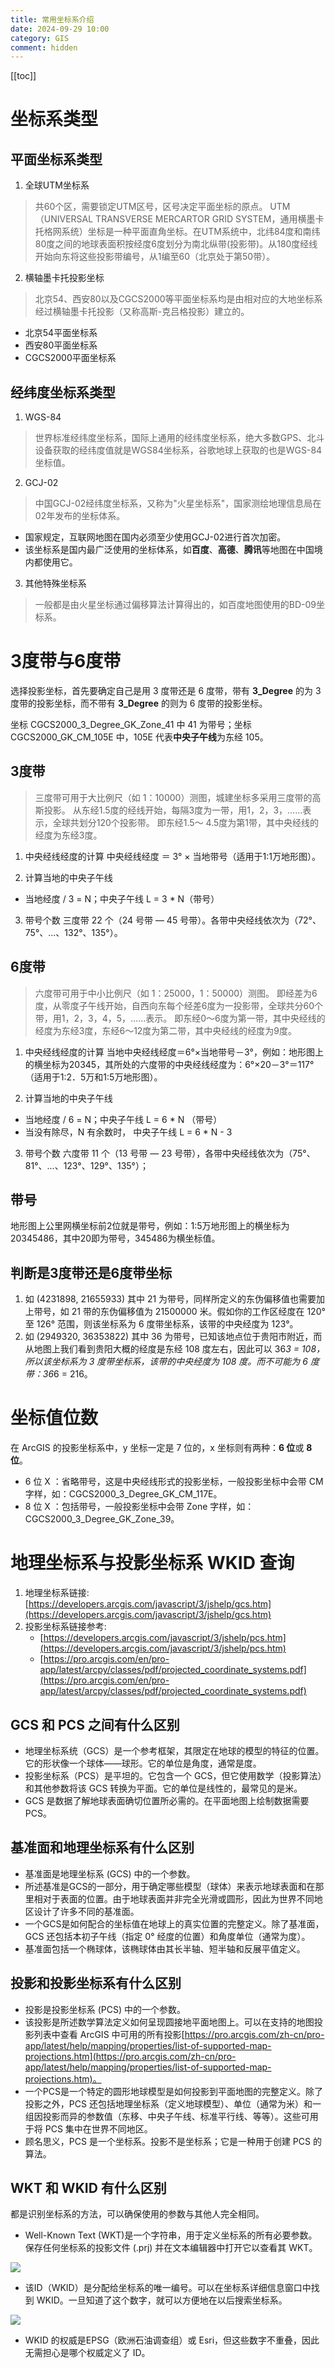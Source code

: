 ```yaml
---
title: 常用坐标系介绍
date: 2024-09-29 10:00
category: GIS
comment: hidden
---
```


[[toc]]

# 坐标系类型

## 平面坐标系类型

1. 全球UTM坐标系
>共60个区，需要锁定UTM区号，区号决定平面坐标的原点。
   UTM（UNIVERSAL TRANSVERSE MERCARTOR GRID SYSTEM，通用横墨卡托格网系统）坐标是一种平面直角坐标。在UTM系统中，北纬84度和南纬80度之间的地球表面积按经度6度划分为南北纵带(投影带)。从180度经线开始向东将这些投影带编号，从1编至60（北京处于第50带）。

2. 横轴墨卡托投影坐标
>北京54、西安80以及CGCS2000等平面坐标系均是由相对应的大地坐标系经过横轴墨卡托投影（又称高斯-克吕格投影）建立的。
   - 北京54平面坐标系
   - 西安80平面坐标系
   - CGCS2000平面坐标系

## 经纬度坐标系类型

1. WGS-84
>世界标准经纬度坐标系，国际上通用的经纬度坐标系，绝大多数GPS、北斗设备获取的经纬度值就是WGS84坐标系，谷歌地球上获取的也是WGS-84坐标值。

2. GCJ-02
>中国GCJ-02经纬度坐标系，又称为"火星坐标系"，国家测绘地理信息局在02年发布的坐标体系。
   - 国家规定，互联网地图在国内必须至少使用GCJ-02进行首次加密。
   - 该坐标系是国内最广泛使用的坐标体系，如**百度**、**高德**、**腾讯**等地图在中国境内都使用它。

3. 其他特殊坐标系
>一般都是由火星坐标通过偏移算法计算得出的，如百度地图使用的BD-09坐标系。

# 3度带与6度带

选择投影坐标，首先要确定自己是用 3 度带还是 6 度带，带有 **3_Degree** 的为 3 度带的投影坐标，而不带有 **3_Degree** 的则为 6 度带的投影坐标。

坐标 CGCS2000_3_Degree_GK_Zone_41 中 41 为带号；坐标 CGCS2000_GK_CM_105E 中，105E 代表**中央子午线**为东经 105。

## 3度带
>三度带可用于大比例尺（如 1：10000）测图，城建坐标多采用三度带的高斯投影。
>从东经1.5度的经线开始，每隔3度为一带，用1，2，3，……表示，全球共划分120个投影带。
>即东经1.5～ 4.5度为第1带，其中央经线的经度为东经3度。

1. 中央经线经度的计算
中央经线经度 ＝ 3° × 当地带号（适用于1∶1万地形图）。

2. 计算当地的中央子午线
- 当地经度 / 3 = N；中央子午线 L = 3 * N（带号）

3. 带号个数
三度带 22 个（24 号带 — 45 号带）。各带中央经线依次为（72°、75°、...、132°、135°）。

## 6度带
>六度带可用于中小比例尺（如 1：25000，1：50000）测图。
>即经差为6度，从零度子午线开始，自西向东每个经差6度为一投影带，全球共分60个带，用1，2，3，4，5，……表示。
>即东经0～6度为第一带，其中央经线的经度为东经3度，东经6～12度为第二带，其中央经线的经度为9度。

1. 中央经线经度的计算
当地中央经线经度＝6°×当地带号－3°，例如：地形图上的横坐标为20345，其所处的六度带的中央经线经度为：6°×20－3°＝117°（适用于1∶2．5万和1∶5万地形图）。

2. 计算当地的中央子午线
- 当地经度 / 6 = N；中央子午线 L = 6 * N （带号）
- 当没有除尽，N 有余数时， 中央子午线 L = 6 * N - 3

3. 带号个数
六度带 11 个（13 号带 — 23 号带），各带中央经线依次为（75°、81°、...、123°、129°、135°）；

## 带号
地形图上公里网横坐标前2位就是带号，例如：1∶5万地形图上的横坐标为20345486，其中20即为带号，345486为横坐标值。

## 判断是3度带还是6度带坐标

1. 如 (4231898, 21655933) 其中 21 为带号，同样所定义的东伪偏移值也需要加上带号，如 21 带的东伪偏移值为 21500000 米。假如你的工作区经度在 120° 至 126° 范围，则该坐标系为 6 度带坐标系，该带的中央经度为 123°。
2. 如 (2949320, 36353822) 其中 36 为带号，已知该地点位于贵阳市附近，而从地图上我们看到贵阳大概的经度是东经 108 度左右，因此可以 36*3 = 108，所以该坐标系为 3 度带坐标系，该带的中央经度为 108 度。而不可能为 6 度带：36*6 = 216。

# 坐标值位数

在 ArcGIS 的投影坐标系中，y 坐标一定是 7 位的，x 坐标则有两种：**6 位**或 **8 位**。
- 6 位 X ：省略带号，这是中央经线形式的投影坐标，一般投影坐标中会带 CM 字样，如：CGCS2000_3_Degree_GK_CM_117E。
- 8 位 X ：包括带号，一般投影坐标中会带 Zone 字样，如：CGCS2000_3_Degree_GK_Zone_39。

# 地理坐标系与投影坐标系 WKID 查询

1. 地理坐标系链接: [https://developers.arcgis.com/javascript/3/jshelp/gcs.htm](https://developers.arcgis.com/javascript/3/jshelp/gcs.htm)
2. 投影坐标系链接参考: 
   - [https://developers.arcgis.com/javascript/3/jshelp/pcs.htm](https://developers.arcgis.com/javascript/3/jshelp/pcs.htm)
   - [https://pro.arcgis.com/en/pro-app/latest/arcpy/classes/pdf/projected_coordinate_systems.pdf](https://pro.arcgis.com/en/pro-app/latest/arcpy/classes/pdf/projected_coordinate_systems.pdf)

## GCS 和 PCS 之间有什么区别

- 地理坐标系统（GCS）是一个参考框架，其限定在地球的模型的特征的位置。它的形状像一个球体——球形。它的单位是角度，通常是度。
- 投影坐标系（PCS）是平坦的。它包含一个 GCS，但它使用数学（投影算法）和其他参数将该 GCS 转换为平面。它的单位是线性的，最常见的是米。
- GCS 是数据了解地球表面确切位置所必需的。在平面地图上绘制数据需要 PCS。

## 基准面和地理坐标系有什么区别

- 基准面是地理坐标系 (GCS) 中的一个参数。
- 所述基准是GCS的一部分，用于确定哪些模型（球体）来表示地球表面和在那里相对于表面的位置。由于地球表面并非完全光滑或圆形，因此为世界不同地区设计了许多不同的基准面。
- 一个GCS是如何配合的坐标值在地球上的真实位置的完整定义。除了基准面，GCS 还包括本初子午线（指定 0° 经度的位置）和角度单位（通常为度）。
- 基准面包括一个椭球体，该椭球体由其长半轴、短半轴和反展平值定义。

## 投影和投影坐标系有什么区别

- 投影是投影坐标系 (PCS) 中的一个参数。
- 该投影是所述数学算法定义如何呈现圆接地平面地图上。可以在支持的地图投影列表中查看 ArcGIS 中可用的所有投影[https://pro.arcgis.com/zh-cn/pro-app/latest/help/mapping/properties/list-of-supported-map-projections.htm](https://pro.arcgis.com/zh-cn/pro-app/latest/help/mapping/properties/list-of-supported-map-projections.htm)。
- 一个PCS是一个特定的圆形地球模型是如何投影到平面地图的完整定义。除了投影之外，PCS 还包括地理坐标系（定义地球模型）、单位（通常为米）和一组因投影而异的参数值（东移、中央子午线、标准平行线、等等）。这些可用于将 PCS 集中在世界不同地区。
- 顾名思义，PCS 是一个坐标系。投影不是坐标系；它是一种用于创建 PCS 的算法。

## WKT 和 WKID 有什么区别
都是识别坐标系的方法，可以确保使用的参数与其他人完全相同。

- Well-Known Text (WKT)是一个字符串，用于定义坐标系的所有必要参数。保存任何坐标系的投影文件 (.prj) 并在文本编辑器中打开它以查看其 WKT。
<Image zoom="0.8" src="https://cdn.jsdelivr.net/gh/tinweirdo/images/2024/wkt-prj.png" />

- 该ID（WKID）是分配给坐标系的唯一编号。可以在坐标系详细信息窗口中找到 WKID。一旦知道了这个数字，就可以方便地在以后搜索坐标系。
<Image zoom="0.8" src="https://cdn.jsdelivr.net/gh/tinweirdo/images/2024/wkid.png" />

- WKID 的权威是EPSG（欧洲石油调查组）或 Esri，但这些数字不重叠，因此无需担心是哪个权威定义了 ID。







